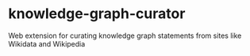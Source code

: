 # knowledge-graph-curator
Web extension for curating knowledge graph statements from sites like Wikidata and Wikipedia
